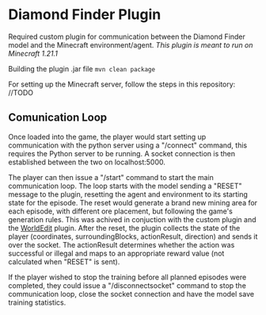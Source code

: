 # Diamond Finder Plugin
Required custom plugin for communication between the Diamond Finder model and the Minecraft environment/agent.
*This plugin is meant to run on Minecraft 1.21.1*

Building the plugin .jar file
`mvn clean package`

For setting up the Minecraft server, follow the steps in this repository: //TODO

## Comunication Loop
Once loaded into the game, the player would start setting up communication with the python server using a "/connect" command, this requires the Python server to be running. A socket connection is then established between the two on localhost:5000.

The player can then issue a "/start" command to start the main communication loop. The loop starts with the model sending a "RESET" message to the plugin, resetting the agent and environment to its starting state for the episode.
The reset would generate a brand new mining area for each episode, with different ore placement, but following the game's generation rules. This was achived in conjuction with the custom plugin and the [WorldEdit](https://enginehub.org/worldedit) plugin. After the reset, the plugin collects the state of the player (coordinates, surroundingBlocks, actionResult, direction) and sends it over the socket.
The actionResult determines whether the action was successful or illegal and maps to an appropriate reward value (not calculated when "RESET" is sent).

If the player wished to stop the training before all planned episodes were completed, they could issue a "/disconnectsocket" command to stop the communication loop, close the socket connection and have the model save training statistics.
